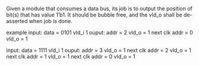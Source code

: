 Given a module that consumes a data bus, its job is to output the position of bit(s) that has value 1’b1. 
It should be bubble free, and the vld_o shall be de-asserted when job is done.

example
input:   data = 0101		vld_i 1
ouput:   addr = 2				vld_o = 1
next clk addr = 0     	vld_o = 1

input:   data = 1111   	vld_i 1
ouput:   addr = 3     	vld_o = 1
next clk addr = 2     	vld_o = 1
next clk addr = 1     	vld_o = 1
next clk addr = 0     	vld_o = 1
